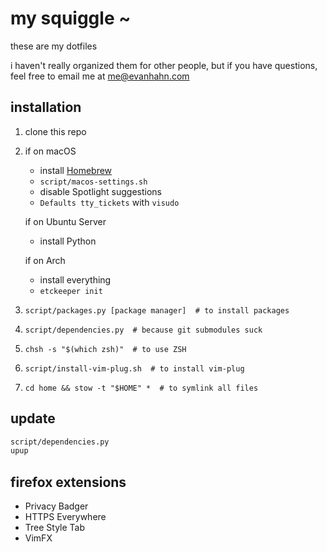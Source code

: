 my squiggle ~
=============

these are my dotfiles

i haven't really organized them for other people, but if you have questions, feel free to email me at <me@evanhahn.com>

installation
------------

1. clone this repo
1. if on macOS
   - install [Homebrew](http://brew.sh/)
   - `script/macos-settings.sh`
   - disable Spotlight suggestions
   - `Defaults tty_tickets` with `visudo`

   if on Ubuntu Server
   - install Python

   if on Arch
   - install everything
   - `etckeeper init`
1. `script/packages.py [package manager]  # to install packages`
1. `script/dependencies.py  # because git submodules suck`
1. `chsh -s "$(which zsh)"  # to use ZSH`
1. `script/install-vim-plug.sh  # to install vim-plug`
1. `cd home && stow -t "$HOME" *  # to symlink all files`

update
------

```sh
script/dependencies.py
upup
```

firefox extensions
------------------

- Privacy Badger
- HTTPS Everywhere
- Tree Style Tab
- VimFX
